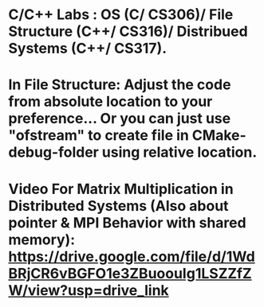 # C/C++ Labs : OS (C/ CS306)/ File Structure (C++/ CS316)/ Distribued Systems (C++/ CS317).
# In File Structure: Adjust the code from absolute location to your preference... Or you can just use "ofstream" to create file in CMake-debug-folder using relative location.
# Video For Matrix Multiplication in Distributed Systems (Also about pointer & MPI Behavior with shared memory): https://drive.google.com/file/d/1WdBRjCR6vBGFO1e3ZBuoouIg1LSZZfZW/view?usp=drive_link 
